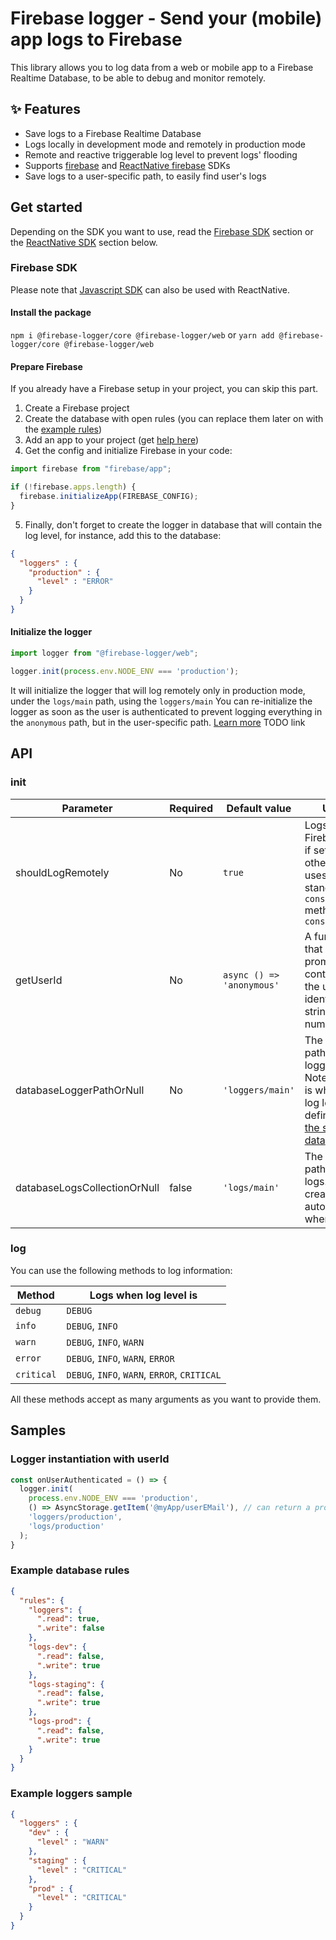 # Firebase logger - Send your (mobile) app logs to Firebase
This library allows you to log data from a web or mobile app to a Firebase Realtime Database, to be able to debug and monitor remotely.


## ✨ Features
- Save logs to a Firebase Realtime Database
- Logs locally in development mode and remotely in production mode
- Remote and reactive triggerable log level to prevent logs' flooding
- Supports [firebase](https://www.npmjs.com/package/firebase) and [ReactNative firebase](https://www.npmjs.com/package/react-native-firebase) SDKs
- Save logs to a user-specific path, to easily find user's logs

## Get started
Depending on the SDK you want to use, read the [Firebase SDK](https://github.com/BearStudio/firebase-logger#firebase-sdk) section or the
[ReactNative SDK](https://github.com/BearStudio/firebase-logger#reactnative-sdk) section below.

### Firebase SDK
Please note that [Javascript SDK](https://www.npmjs.com/package/firebase) can also be used with ReactNative.

#### Install the package
`npm i @firebase-logger/core @firebase-logger/web`
or
`yarn add @firebase-logger/core @firebase-logger/web`

#### Prepare Firebase
If you already have a Firebase setup in your project, you can skip this part.

1. Create a Firebase project
2. Create the database with open rules (you can replace them later on with the [example rules](https://github.com/BearStudio/firebase-logger#example-database-rules))
3. Add an app to your project (get [help here](https://support.google.com/firebase/answer/9326094))
4. Get the config and initialize Firebase in your code:
```javascript
import firebase from "firebase/app";

if (!firebase.apps.length) {
  firebase.initializeApp(FIREBASE_CONFIG);
}
```
5. Finally, don't forget to create the logger in database that will contain the log level, for instance, add this to the database:
```json
{
  "loggers" : {
    "production" : {
      "level" : "ERROR"
    }
  }
}
```

#### Initialize the logger
```javascript
import logger from "@firebase-logger/web";

logger.init(process.env.NODE_ENV === 'production');
```
It will initialize the logger that will log remotely only in production mode, under the `logs/main` path, using the `loggers/main`
You can re-initialize the logger as soon as the user is authenticated to prevent logging everything in the `anonymous`
path, but in the user-specific path. [Learn more](https://github.com/BearStudio/firebase-logger#reactnative-sdk)
TODO link

## API

### init
| Parameter | Required | Default value | Usage |
| ------ | ------ | ------ | ------ |
| shouldLogRemotely | No | `true` | Logs to Firebase only if set to true, otherwise, uses the standard `console` methods like `console.error` |
| getUserId | No | `async () => 'anonymous'` | A function that returns a promise containing the user identifier as a string or a number |
| databaseLoggerPathOrNull | No | `'loggers/main'` | The database path to the logger data. Note that this is where the log level is defined ([see the sample data](https://github.com/BearStudio/firebase-logger#example-loggers-sample)) |
| databaseLogsCollectionOrNull | false | `'logs/main'` | The database path to the logs. It gets created automatically when logging |

### log
You can use the following methods to log information:

| Method | Logs when log level is |
| ------ | ------ |
| `debug` | `DEBUG` |
| `info` | `DEBUG`, `INFO` |
| `warn` | `DEBUG`, `INFO`, `WARN` |
| `error` | `DEBUG`, `INFO`, `WARN`, `ERROR` |
| `critical` | `DEBUG`, `INFO`, `WARN`, `ERROR`, `CRITICAL` |
All these methods accept as many arguments as you want to provide them.

## Samples

### Logger instantiation with userId
```javascript
const onUserAuthenticated = () => {
  logger.init(
    process.env.NODE_ENV === 'production',
    () => AsyncStorage.getItem('@myApp/userEMail'), // can return a promise
    'loggers/production',
    'logs/production'
  );
}
```

### Example database rules
```json
{
  "rules": {
    "loggers": {
      ".read": true,
      ".write": false
    },
    "logs-dev": {
      ".read": false,
      ".write": true
    },
    "logs-staging": {
      ".read": false,
      ".write": true
    },
    "logs-prod": {
      ".read": false,
      ".write": true
    }
  }
}
```

### Example loggers sample
```json
{
  "loggers" : {
    "dev" : {
      "level" : "WARN"
    },
    "staging" : {
      "level" : "CRITICAL"
    },
    "prod" : {
      "level" : "CRITICAL"
    }
  }
}
```